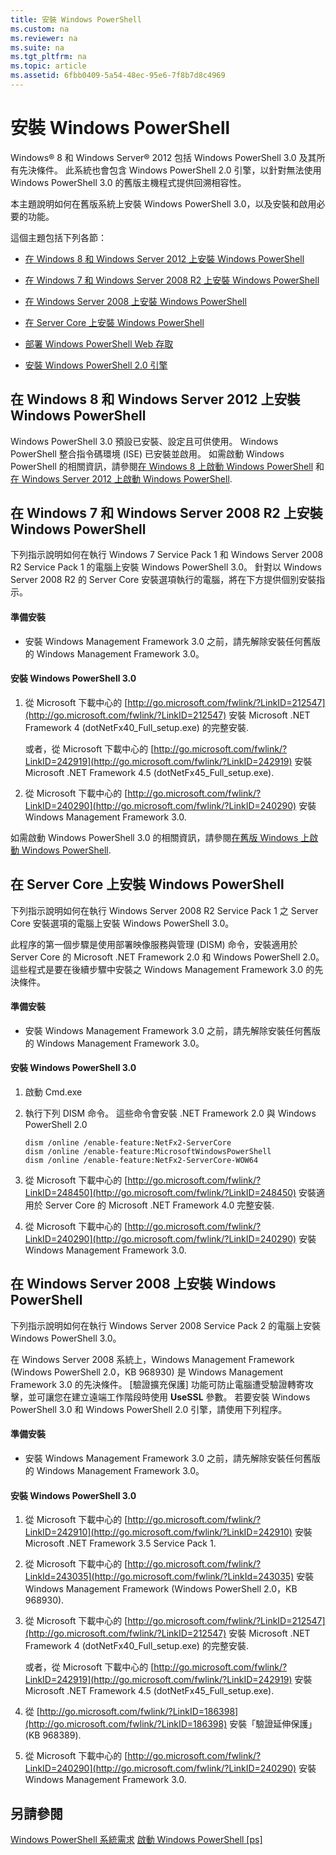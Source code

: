 ```yaml
---
title: 安裝 Windows PowerShell
ms.custom: na
ms.reviewer: na
ms.suite: na
ms.tgt_pltfrm: na
ms.topic: article
ms.assetid: 6fbb0409-5a54-48ec-95e6-7f8b7d8c4969
---
```

# 安裝 Windows PowerShell
Windows® 8 和 Windows Server® 2012 包括 Windows PowerShell 3.0 及其所有先決條件。 此系統也會包含 Windows PowerShell 2.0 引擎，以針對無法使用 Windows PowerShell 3.0 的舊版主機程式提供回溯相容性。

本主題說明如何在舊版系統上安裝 Windows PowerShell 3.0，以及安裝和啟用必要的功能。

這個主題包括下列各節：

-   [在 Windows 8 和 Windows Server 2012 上安裝 Windows PowerShell](Installing-Windows-PowerShell.md#BKMK_InstallingOnWindows8andWindowsServer2012)

-   [在 Windows 7 和 Windows Server 2008 R2 上安裝 Windows PowerShell](Installing-Windows-PowerShell.md#BKMK_InstallingOnWindows7andWindowsServer2008R2)

-   [在 Windows Server 2008 上安裝 Windows PowerShell](Installing-Windows-PowerShell.md#BKMK_InstallingOnWindowsServer2008LH)

-   [在 Server Core 上安裝 Windows PowerShell](Installing-Windows-PowerShell.md#BKMK_InstallingOnServerCore)

-   [部署 Windows PowerShell Web 存取](https://technet.microsoft.com/en-us/library/639d0eff-98a3-4124-b52c-26921ebd98b0)

-   [安裝 Windows PowerShell 2.0 引擎](Installing-the-Windows-PowerShell-2.0-Engine.md)

## <a name="BKMK_InstallingOnWindows8andWindowsServer2012"></a>在 Windows 8 和 Windows Server 2012 上安裝 Windows PowerShell
Windows PowerShell 3.0 預設已安裝、設定且可供使用。 Windows PowerShell 整合指令碼環境 (ISE) 已安裝並啟用。 如需啟動 Windows PowerShell 的相關資訊，請參閱[在 Windows 8 上啟動 Windows PowerShell](https://technet.microsoft.com/en-us/library/d7be1668-8617-4890-ad90-dd9765fbd2c3) 和[在 Windows Server 2012 上啟動 Windows PowerShell](https://technet.microsoft.com/en-us/library/4fc0110a-cc0c-42a4-bbb5-3cc89a0fc968).

## <a name="BKMK_InstallingOnWindows7andWindowsServer2008R2"></a>在 Windows 7 和 Windows Server 2008 R2 上安裝 Windows PowerShell
下列指示說明如何在執行 Windows 7 Service Pack 1 和 Windows Server 2008 R2 Service Pack 1 的電腦上安裝 Windows PowerShell 3.0。 針對以 Windows Server 2008 R2 的 Server Core 安裝選項執行的電腦，將在下方提供個別安裝指示。

#### 準備安裝

-   安裝 Windows Management Framework 3.0 之前，請先解除安裝任何舊版的 Windows Management Framework 3.0。

#### 安裝 Windows PowerShell 3.0

1.  從 Microsoft 下載中心的 [http://go.microsoft.com/fwlink/?LinkID=212547](http://go.microsoft.com/fwlink/?LinkID=212547) 安裝 Microsoft .NET Framework 4 (dotNetFx40_Full_setup.exe) 的完整安裝.

    或者，從 Microsoft 下載中心的 [http://go.microsoft.com/fwlink/?LinkID=242919](http://go.microsoft.com/fwlink/?LinkID=242919) 安裝 Microsoft .NET Framework 4.5 (dotNetFx45_Full_setup.exe).

2.  從 Microsoft 下載中心的 [http://go.microsoft.com/fwlink/?LinkID=240290](http://go.microsoft.com/fwlink/?LinkID=240290) 安裝 Windows Management Framework 3.0.

如需啟動 Windows PowerShell 3.0 的相關資訊，請參閱[在舊版 Windows 上啟動 Windows PowerShell](Starting-Windows-PowerShell-on-Earlier-Versions-of-Windows.md).

## <a name="BKMK_InstallingOnServerCore"></a>在 Server Core 上安裝 Windows PowerShell
下列指示說明如何在執行 Windows Server 2008 R2 Service Pack 1 之 Server Core 安裝選項的電腦上安裝 Windows PowerShell 3.0。

此程序的第一個步驟是使用部署映像服務與管理 (DISM) 命令，安裝適用於 Server Core 的 Microsoft .NET Framework 2.0 和 Windows PowerShell 2.0。 這些程式是要在後續步驟中安裝之 Windows Management Framework 3.0 的先決條件。

#### 準備安裝

-   安裝 Windows Management Framework 3.0 之前，請先解除安裝任何舊版的 Windows Management Framework 3.0。

#### 安裝 Windows PowerShell 3.0

1.  啟動 Cmd.exe

2.  執行下列 DISM 命令。 這些命令會安裝 .NET Framework 2.0 與 Windows PowerShell 2.0

    ```
    dism /online /enable-feature:NetFx2-ServerCore
    dism /online /enable-feature:MicrosoftWindowsPowerShell
    dism /online /enable-feature:NetFx2-ServerCore-WOW64
    ```

3.  從 Microsoft 下載中心的 [http://go.microsoft.com/fwlink/?LinkID=248450](http://go.microsoft.com/fwlink/?LinkID=248450) 安裝適用於 Server Core 的 Microsoft .NET Framework 4.0 完整安裝.

4.  從 Microsoft 下載中心的 [http://go.microsoft.com/fwlink/?LinkID=240290](http://go.microsoft.com/fwlink/?LinkID=240290) 安裝 Windows Management Framework 3.0.

## <a name="BKMK_InstallingOnWindowsServer2008LH"></a>在 Windows Server 2008 上安裝 Windows PowerShell
下列指示說明如何在執行 Windows Server 2008 Service Pack 2 的電腦上安裝 Windows PowerShell 3.0。

在 Windows Server 2008 系統上，Windows Management Framework (Windows PowerShell 2.0，KB 968930) 是 Windows Management Framework 3.0 的先決條件。 [驗證擴充保護] 功能可防止電腦遭受驗證轉寄攻擊，並可讓您在建立遠端工作階段時使用 **UseSSL** 參數。 若要安裝 Windows PowerShell 3.0 和 Windows PowerShell 2.0 引擎，請使用下列程序。

#### 準備安裝

-   安裝 Windows Management Framework 3.0 之前，請先解除安裝任何舊版的 Windows Management Framework 3.0。

#### 安裝 Windows PowerShell 3.0

1.  從 Microsoft 下載中心的 [http://go.microsoft.com/fwlink/?LinkID=242910](http://go.microsoft.com/fwlink/?LinkID=242910) 安裝 Microsoft .NET Framework 3.5 Service Pack 1.

2.  從 Microsoft 下載中心的 [http://go.microsoft.com/fwlink/?LinkId=243035](http://go.microsoft.com/fwlink/?LinkId=243035) 安裝 Windows Management Framework (Windows PowerShell 2.0，KB 968930).

3.  從 Microsoft 下載中心的 [http://go.microsoft.com/fwlink/?LinkID=212547](http://go.microsoft.com/fwlink/?LinkID=212547) 安裝 Microsoft .NET Framework 4 (dotNetFx40_Full_setup.exe) 的完整安裝.

    或者，從 Microsoft 下載中心的 [http://go.microsoft.com/fwlink/?LinkID=242919](http://go.microsoft.com/fwlink/?LinkID=242919) 安裝 Microsoft .NET Framework 4.5 (dotNetFx45_Full_setup.exe).

4.  從 [http://go.microsoft.com/fwlink/?LinkID=186398](http://go.microsoft.com/fwlink/?LinkID=186398) 安裝「驗證延伸保護」(KB 968389).

5.  從 Microsoft 下載中心的 [http://go.microsoft.com/fwlink/?LinkID=240290](http://go.microsoft.com/fwlink/?LinkID=240290) 安裝 Windows Management Framework 3.0.

## 另請參閱
[Windows PowerShell 系統需求](Windows-PowerShell-System-Requirements.md)
[啟動 Windows PowerShell [ps]](https://technet.microsoft.com/en-us/library/8ec8c2d7-8e7c-4722-a3d2-498fe5739a8e)



<!--HONumber=May16_HO2-->


